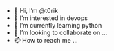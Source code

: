 - 👋 Hi, I’m @t0rik
- 👀 I’m interested in devops
- 🌱 I’m currently learning python
- 💞️ I’m looking to collaborate on ...
- 📫 How to reach me ...

<!---
t0rik/t0rik is a ✨ special ✨ repository because its `README.md` (this file) appears on your GitHub profile.
You can click the Preview link to take a look at your changes.
--->
